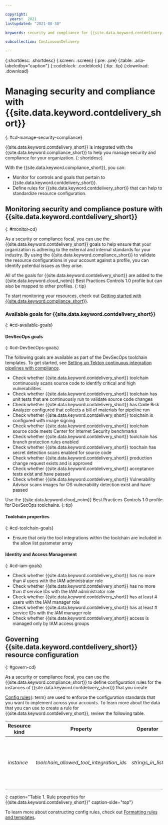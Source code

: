 ```yaml
---

copyright:
  years:  2021
lastupdated: "2021-08-30"

keywords: security and compliance for {{site.data.keyword.contdelivery_short}}, security for {{site.data.keyword.contdelivery_short}}, compliance for {{site.data.keyword.contdelivery_short}}

subcollection: ContinuousDelivery

---
```


{:shortdesc: .shortdesc}
{:screen: .screen}
{:pre: .pre}
{:table: .aria-labeledby="caption"}
{:codeblock: .codeblock}
{:tip: .tip}
{:download: .download}


# Managing security and compliance with {{site.data.keyword.contdelivery_short}}
{: #cd-manage-security-compliance}

{{site.data.keyword.contdelivery_short}} is integrated with the {{site.data.keyword.compliance_short}} to help you manage security and compliance for your organization. 
{: shortdesc}

With the {{site.data.keyword.compliance_short}}, you can:
- Monitor for controls and goals that pertain to {{site.data.keyword.contdelivery_short}}.
- Define rules for {{site.data.keyword.contdelivery_short}} that can help to standardize resource configuration.

## Monitoring security and compliance posture with {{site.data.keyword.contdelivery_short}}
{: #monitor-cd}

As a security or compliance focal, you can use the {{site.data.keyword.contdelivery_short}} goals to help ensure that your organization is adhering to the external and internal standards for your industry. By using the {{site.data.keyword.compliance_short}} to validate the resource configurations in your account against a profile, you can identify potential issues as they arise.

All of the goals for {{site.data.keyword.contdelivery_short}} are added to the {{site.data.keyword.cloud_notm}} Best Practices Controls 1.0 profile but can also be mapped to other profiles.
{: tip}

To start monitoring your resources, check out [Getting started with {{site.data.keyword.compliance_short}}](/docs/security-compliance?topic=security-compliance-getting-started).

### Available goals for {{site.data.keyword.contdelivery_short}}
{: #cd-available-goals}

#### DevSecOps goals
{: #cd-DevSecOps-goals}

The following goals are available as part of the DevSecOps toolchain templates. To get started, see [Setting up Tekton continuous integration pipelines with compliance](/docs/ContinuousDelivery?topic=ContinuousDelivery-cd-devsecops-tekton-ci-compliance).

- Check whether {{site.data.keyword.contdelivery_short}} toolchain continuously scans source code to identify critical and high vulnerabilities
- Check whether {{site.data.keyword.contdelivery_short}} toolchain has unit tests that are continuously run to validate source code changes
- Check whether {{site.data.keyword.contdelivery_short}} has Code Risk Analyzer configured that collects a bill of materials for pipeline run
- Check whether {{site.data.keyword.contdelivery_short}} toolchain is configured with image signing
- Check whether {{site.data.keyword.contdelivery_short}} toolchain source code meets Center for Internet Security benchmarks
- Check whether {{site.data.keyword.contdelivery_short}} toolchain has branch protection rules enabled	
- Check whether {{site.data.keyword.contdelivery_short}} toochain has secret detection scans enabled for source code	
- Check whether {{site.data.keyword.contdelivery_short}} production change request exists and is approved	
- Check whether {{site.data.keyword.contdelivery_short}} acceptance tests exist and have passed
- Check whether {{site.data.keyword.contdelivery_short}} Vulnerability Advisor scans images for OS vulnerability detection exist and have passed

Use the {{site.data.keyword.cloud_notm}} Best Practices Controls 1.0 profile for DevSecOps toolchains.
{: tip}

#### Toolchain properties
{: #cd-toolchain-goals}

- Ensure that only the tool integrations within the toolchain are included in the allow list parameter array

#### Identity and Access Management
{: #cd-iam-goals}

- Check whether {{site.data.keyword.contdelivery_short}} has no more than # users with the IAM administrator role
- Check whether {{site.data.keyword.contdelivery_short}} has no more than # service IDs with the IAM administrator role
- Check whether {{site.data.keyword.contdelivery_short}} has at least # users with the IAM manager role
- Check whether {{site.data.keyword.contdelivery_short}} has at least # service IDs with the IAM manager role
- Check whether {{site.data.keyword.contdelivery_short}} access is managed only by IAM access groups

## Governing {{site.data.keyword.contdelivery_short}} resource configuration
{: #govern-cd}

As a security or compliance focal, you can use the {{site.data.keyword.compliance_short}} to define configuration rules for the instances of {{site.data.keyword.contdelivery_short}} that you create.

[Config rules](#x3084914){: term} are used to enforce the configuration standards that you want to implement across your accounts. To learn more about the data that you can use to create a rule for {{site.data.keyword.contdelivery_short}}, review the following table.

| Resource kind | Property | Operator | Value | Description |
|---------------|----------|---------------|-------|-------------|
| *instance* | *toolchain_allowed_tool_integration_ids* | *strings_in_list* | [Services that can be added to the list](https://github.com/open-toolchain/sdk/wiki/services.md){: external} | An array list of Strings that indicates the tools that can be bound to a toolchain. |
{: caption="Table 1. Rule properties for {{site.data.keyword.contdelivery_short}}" caption-side="top"}

To learn more about constructing config rules, check out [Formatting rules and templates](/docs/security-compliance?topic=security-compliance-formatting-rules-templates).

